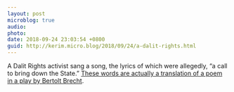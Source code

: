 ```yaml
---
layout: post
microblog: true
audio: 
photo: 
date: 2018-09-24 23:03:54 +0800
guid: http://kerim.micro.blog/2018/09/24/a-dalit-rights.html
---
```

A Dalit Rights activist sang a song, the lyrics of which were allegedly, “a call to bring down the State.” [These words are actually a translation of a poem in a play by Bertolt Brecht](https://cjp.org.in/brechts-words-misinterpreted-to-cast-cloak-of-criminality-over-arrested-activists/).
